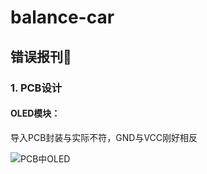 # balance-car
## 错误报刊🚫

### 1. PCB设计
#### OLED模块：
导入PCB封装与实际不符，GND与VCC刚好相反

![PCB中OLED](https://github.com/canwoh/balance-car/Docs/images/p1.png)
